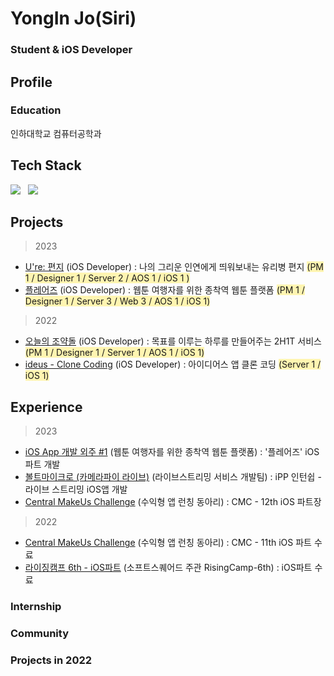 
# YongIn Jo(Siri)
### Student & iOS Developer

## Profile
### Education
인하대학교 컴퓨터공학과<br>

## Tech Stack
<p align="left">
<img src="https://img.shields.io/badge/Swift-F05138?style=rounded-square&logo=Swift&logoColor=white"/></a> &nbsp
<img src="https://img.shields.io/badge/iOS-000000?style=rounded-square&logo=Apple&logoColor=white"/></a> &nbsp


## Projects
> 2023
* [U're: 편지]() (iOS Developer) : 나의 그리운 인연에게 띄워보내는 유리병 편지 <span style="background-color: #fff5b1;">(PM 1 / Designer 1 / Server 2 / AOS 1 / iOS 1 )</span>
* [플레어즈]() (iOS Developer) : 웹툰 여행자를 위한 종착역 웹툰 플랫폼 <span style="background-color: fff5b1;">(PM 1 / Designer 1 / Server 3 / Web 3 / AOS 1 / iOS 1)</span>

> 2022
* [오늘의 조약돌](https://github.com/TeamHaruPuppy/Pebbles) (iOS Developer) : 목표를 이루는 하루를 만들어주는 2H1T 서비스 <span style="background-color: fff5b1;">(PM 1 / Designer 1 / Server 1 / AOS 1 / iOS 1)</span>
* [ideus - Clone Coding](https://github.com/usa4060/idus_ios_siri-) (iOS Developer) : 아이디어스 앱 클론 코딩 <span style="background-color: fff5b1;">(Server 1 / iOS 1)</span>

## Experience
> 2023
- [iOS App 개발 외주 #1]() (웹툰 여행자를 위한 종착역 웹툰 플랫폼) : '플레어즈' iOS파트 개발 
- [볼트마이크로 (카메라파이 라이브)](https://vaultmicro.com/) (라이브스트리밍 서비스 개발팀) : iPP 인턴쉽 - 라이브 스트리밍 iOS앱 개발
- [Central MakeUs Challenge](https://www.makeus.in/cmc) (수익형 앱 런칭 동아리) : CMC - 12th iOS 파트장

> 2022
- [Central MakeUs Challenge](https://www.makeus.in/cmc) (수익형 앱 런칭 동아리) : CMC - 11th iOS 파트 수료
- [라이징캠프 6th - iOS파트](https://github.com/usa4060/RisingCamp-6th) (소프트스퀘어드 주관 RisingCamp-6th) : iOS파트 수료

### Internship
<p>
	
</p>

### Community

<p>
	
</p>

### Projects in 2022

<p>
	<!-- 이미지&링크 예시
	<a href="https://github.com/TeamDearToday/Deartoday-Android">
		<img width="100" src="https://user-images.githubusercontent.com/81508084/206861925-e2bda85d-7c30-4c27-a9c0-7fc5836dbeb9.png">&nbsp;&nbsp;
	</a>
	<--
	
</p>
